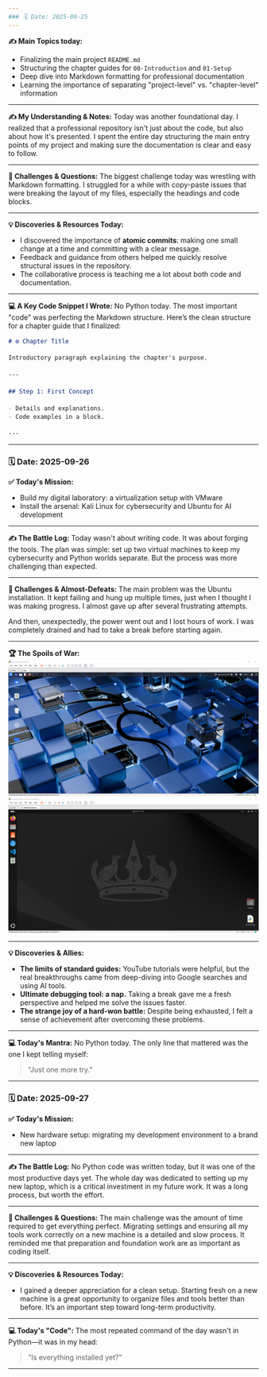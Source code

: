 ```yaml
---
### 🗓️ Date: 2025-09-25
---
```

**✍️ Main Topics today:**
- Finalizing the main project `README.md`
- Structuring the chapter guides for `00-Introduction` and `01-Setup`
- Deep dive into Markdown formatting for professional documentation
- Learning the importance of separating "project-level" vs. "chapter-level" information

---

**✍️ My Understanding & Notes:**
Today was another foundational day. I realized that a professional repository isn't just about the code, but also about how it's presented. I spent the entire day structuring the main entry points of my project and making sure the documentation is clear and easy to follow.

---

**🤯 Challenges & Questions:**
The biggest challenge today was wrestling with Markdown formatting. I struggled for a while with copy-paste issues that were breaking the layout of my files, especially the headings and code blocks.

---

**💡 Discoveries & Resources Today:**
- I discovered the importance of **atomic commits**: making one small change at a time and committing with a clear message.
- Feedback and guidance from others helped me quickly resolve structural issues in the repository.
- The collaborative process is teaching me a lot about both code and documentation.

---

**💻 A Key Code Snippet I Wrote:**
No Python today. The most important "code" was perfecting the Markdown structure. Here’s the clean structure for a chapter guide that I finalized:

```markdown
# ⚙️ Chapter Title

Introductory paragraph explaining the chapter's purpose.

---

## Step 1: First Concept

- Details and explanations.
- Code examples in a block.

---
```

---

### 🗓️ Date: 2025-09-26

**✅ Today's Mission:**
- Build my digital laboratory: a virtualization setup with VMware
- Install the arsenal: Kali Linux for cybersecurity and Ubuntu for AI development

---

**✍️ The Battle Log:**
Today wasn't about writing code. It was about forging the tools. The plan was simple: set up two virtual machines to keep my cybersecurity and Python worlds separate. But the process was more challenging than expected.

---

**🤯 Challenges & Almost-Defeats:**
The main problem was the Ubuntu installation. It kept failing and hung up multiple times, just when I thought I was making progress. I almost gave up after several frustrating attempts.

And then, unexpectedly, the power went out and I lost hours of work. I was completely drained and had to take a break before starting again.

---

**🏆 The Spoils of War:**
<img src="./assets/kali-desktop.jpg" alt="Kali Linux Desktop" width="600"/>
<img src="./assets/ubuntu-desktop.jpg" alt="Ubuntu Desktop with VS Code" width="600"/>

---

**💡 Discoveries & Allies:**
- **The limits of standard guides:** YouTube tutorials were helpful, but the real breakthroughs came from deep-diving into Google searches and using AI tools.
- **Ultimate debugging tool: a nap.** Taking a break gave me a fresh perspective and helped me solve the issues faster.
- **The strange joy of a hard-won battle:** Despite being exhausted, I felt a sense of achievement after overcoming these problems.

---

**💻 Today's Mantra:**
No Python today. The only line that mattered was the one I kept telling myself:

> "Just one more try."

---

### 🗓️ Date: 2025-09-27

**✅ Today's Mission:**
- New hardware setup: migrating my development environment to a brand new laptop

---

**✍️ The Battle Log:**
No Python code was written today, but it was one of the most productive days yet. The whole day was dedicated to setting up my new laptop, which is a critical investment in my future work. It was a long process, but worth the effort.

---

**🤯 Challenges & Questions:**
The main challenge was the amount of time required to get everything perfect. Migrating settings and ensuring all my tools work correctly on a new machine is a detailed and slow process. It reminded me that preparation and foundation work are as important as coding itself.

---

**💡 Discoveries & Resources Today:**
- I gained a deeper appreciation for a clean setup. Starting fresh on a new machine is a great opportunity to organize files and tools better than before. It’s an important step toward long-term productivity.

---

**💻 Today's "Code":**
The most repeated command of the day wasn't in Python—it was in my head:

> "Is everything installed yet?"

---
